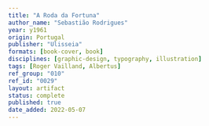 ```yaml
---
title: "A Roda da Fortuna"
author_name: "Sebastião Rodrigues"
year: y1961
origin: Portugal
publisher: "Ulisseia"
formats: [book-cover, book]
disciplines: [graphic-design, typography, illustration]
tags: [Roger Vailland, Albertus]
ref_group: "010"
ref_id: "0029"
layout: artifact
status: complete
published: true
date_added: 2022-05-07
---
```

